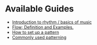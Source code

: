 # Available Guides

- [Introduction to rhythm / basics of music](/guides/rhythm)
- [Flow; Definition and Examples.](/guides/flow)
- [How to set up a pattern](/guides/patterns)
- [Commonly used patterning](/guides/common-patterning)